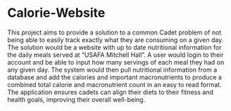 # Calorie-Website

This project aims to provide a solution to a common Cadet problem of not being able to easily track exactly what they are consuming on a given day. The solution would be a website with up to date nutritional information for the daily meals served at “USAFA Mitchell Hall”. A user would login to their account and be able to input how many servings of each meal they had on any given day. The system would then pull nutritional information from a database and add the calories and important macronutrients to produce a combined total calorie and macronutrient count in an easy to read format. The application ensures cadets can align their diets to their fitness and health goals, improving their overall well-being.
